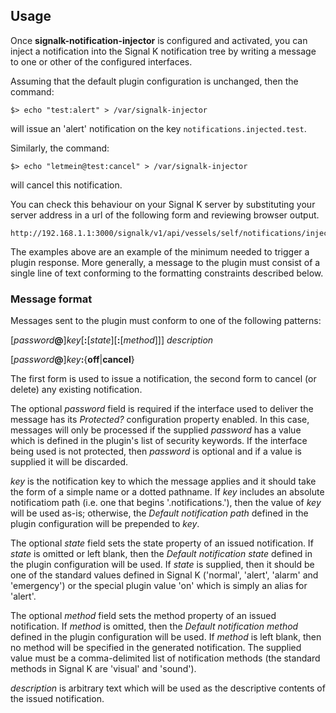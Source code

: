 ## Usage

Once __signalk-notification-injector__ is configured and activated, you can
inject a notification into the Signal K notification tree by writing a message
to one or other of the configured interfaces.

Assuming that the default plugin configuration is unchanged, then the command:
```
$> echo "test:alert" > /var/signalk-injector
```
will issue an 'alert' notification on the key ```notifications.injected.test```.

Similarly, the command:
```
$> echo "letmein@test:cancel" > /var/signalk-injector
```
will cancel this notification.

You can check this behaviour on your Signal K server by substituting your
server address in a url of the following form and reviewing browser output.
```
http://192.168.1.1:3000/signalk/v1/api/vessels/self/notifications/injected/
```

The examples above are an example of the minimum needed to trigger a plugin
response.
More generally, a message to the plugin must consist of a single line of text
conforming to the formatting constraints described below.

### Message format

Messages sent to the plugin must conform to one of the following patterns:

[*password*__@__]*key*[__:__[*state*][__:__[*method*]]] *description*

[*password*__@__]*key*__:__{__off__|__cancel__}

The first form is used to issue a notification, the second form to cancel
(or delete) any existing notification.

The optional _password_ field is required if the interface used to deliver
the message has its _Protected?_ configuration property enabled.
In this case, messages will only be processed if the supplied _password_ has a
value which is defined in the plugin's list of security keywords.
If the interface being used is not protected, then _password_ is optional and
if a value is supplied it will be discarded.

_key_ is the notification key to which the message applies and it should
take the form of a simple name or a dotted pathname.
If _key_ includes an absolute notificatiom path (i.e. one that begins
'.notifications.'), then the value of _key_ will be used as-is; otherwise,
the _Default notification path_ defined in the plugin configuration will be
prepended to _key_.

The optional _state_ field sets the state property of an issued notification.
If _state_ is omitted or left blank, then the _Default notification state_
defined in the plugin configuration will be used.
If _state_ is supplied, then it should be one of the standard values defined
in Signal K ('normal', 'alert', 'alarm' and 'emergency') or the special plugin
value 'on' which is simply an alias for 'alert'.

The optional _method_ field sets the method property of an issued notification.
If _method_ is omitted, then the _Default notification method_ defined in the
plugin configuration will be used.
If _method_ is left blank, then no method will be specified in the generated
notification.
The supplied value must be a comma-delimited list of notification methods
(the standard methods in Signal K are 'visual' and 'sound').

_description_ is arbitrary text which will be used as the descriptive contents
of the issued notification.

